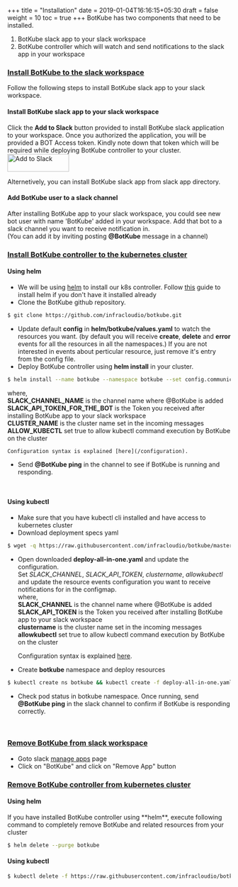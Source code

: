 +++
title = "Installation"
date = 2019-01-04T16:16:15+05:30
draft = false
weight = 10
toc = true
+++
BotKube has two components that need to be installed.

1. BotKube slack app to your slack workspace
2. BotKube controller which will watch and send notifications to the slack app in your workspace

<h3 class="section-head" id="h-install-BotKube-slack"><a href="#h-install-BotKube-slack">Install BotKube to the slack workspace</a></h3>

<p>Follow the following steps to install BotKube slack app to your slack workspace.</p>

<h4>Install BotKube slack app to your slack workspace</h4>

Click the **Add to Slack** button provided to install BotKube slack application to your workspace. Once you authorized the application, you will be provided a BOT Access token. Kindly note down that token which will be required while deploying BotKube controller to your cluster.
<a href="https://slack.com/oauth/authorize?scope=bot&client_id=12637824912.515475697794"><img alt="Add to Slack" height="40" width="139" src="https://platform.slack-edge.com/img/add_to_slack.png" srcset="https://platform.slack-edge.com/img/add_to_slack.png 1x, https://platform.slack-edge.com/img/add_to_slack@2x.png 2x" /></a>

Alternetively, you can install BotKube slack app from slack app directory.

<h4>Add BotKube user to a slack channel</h4>

After installing BotKube app to your slack workspace, you could see new bot user with name 'BotKube' added in your workspace. Add that bot to a slack channel you want to receive notification in.<br>
(You can add it by inviting posting **@BotKube** message in a channel)

<h3 class="section-head" id="h-install-BotKube-k8s"><a href="#h-install-BotKube-k8s">Install BotKube controller to the kubernetes cluster</a></h3>

<h4>Using helm</h4>

- We will be using [helm](https://helm.sh/) to install our k8s controller. Follow [this](https://docs.helm.sh/using_helm/#installing-helm) guide to install helm if you don't have it installed already
- Clone the BotKube github repository.
```bash
$ git clone https://github.com/infracloudio/botkube.git
```

- Update default **config** in **helm/botkube/values.yaml** to watch the resources you want. (by default you will receive **create**, **delete** and **error** events for all the resources in all the namespaces.)
If you are not interested in events about perticular resource, just remove it's entry from the config file.
- Deploy BotKube controller using **helm install** in your cluster.
```bash
$ helm install --name botkube --namespace botkube --set config.communications.slack.channel={SLACK_CHANNEL_NAME},config.communications.slack.token={SLACK_API_TOKEN_FOR_THE_BOT},config.settings.clustername={CLUSTER_NAME},config.settings.allowkubectl={ALLOW_KUBECTL} helm/botkube/
```
where,<br>
**SLACK_CHANNEL_NAME** is the channel name where @BotKube is added<br>
**SLACK_API_TOKEN_FOR_THE_BOT** is the Token you received after installing BotKube app to your slack workspace<br>
**CLUSTER_NAME** is the cluster name set in the incoming messages<br>
**ALLOW_KUBECTL** set true to allow kubectl command execution by BotKube on the cluster<br>

	Configuration syntax is explained [here](/configuration).

- Send **@BotKube ping** in the channel to see if BotKube is running and responding.

<br>
<h4>Using kubectl</h4>

- Make sure that you have kubectl cli installed and have access to kubernetes cluster
- Download deployment specs yaml

```bash
$ wget -q https://raw.githubusercontent.com/infracloudio/botkube/master/deploy-all-in-one.yaml
```

- Open downloaded **deploy-all-in-one.yaml** and update the configuration.<br>
Set *SLACK_CHANNEL*, *SLACK_API_TOKEN*, *clustername*, *allowkubectl* and update the resource events configuration you want to receive notifications for in the configmap.<br>
where,<br>
**SLACK_CHANNEL** is the channel name where @BotKube is added<br>
**SLACK_API_TOKEN** is the Token you received after installing BotKube app to your slack workspace<br>
**clustername** is the cluster name set in the incoming messages<br>
**allowkubectl** set true to allow kubectl command execution by BotKube on the cluster<br>

	Configuration syntax is explained [here](/configuration).

- Create **botkube** namespace and deploy resources

```bash
$ kubectl create ns botkube && kubectl create -f deploy-all-in-one.yaml -n botkube
```

- Check pod status in botkube namespace. Once running, send **@BotKube ping** in the slack channel to confirm if BotKube is responding correctly.


<br>
<h3 class="section-head" id="h-uninstall-BotKube-slack"><a href="#h-uninstall-BotKube-slack">Remove BotKube from slack workspace</a></h3>

- Goto slack <a href="https://slack.com/apps/manage">manage apps</a> page<br>
- Click on "BotKube" and click on "Remove App" button

<h3 class="section-head" id="h-uninstall-BotKube-k8s"><a href="#h-uninstall-BotKube-k8s">Remove BotKube controller from kubernetes cluster</a></h3>
<h4>Using helm</h4>
<p>If you have installed BotKube controller using **helm**, execute following command to completely remove BotKube and related resources from your cluster</p>

```bash
$ helm delete --purge botkube
```

<h4>Using kubectl</h4>

```bash
$ kubectl delete -f https://raw.githubusercontent.com/infracloudio/botkube/master/deploy-all-in-one.yaml -n botkube
```

